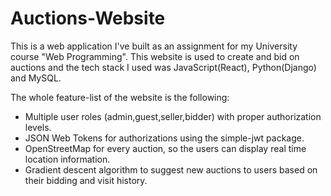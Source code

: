 # Auctions-Website
This is a web application I've built as an assignment for my University course "Web Programming". This website is used to create and bid on auctions and the tech stack I used was JavaScript(React), Python(Django) and MySQL. 

The whole feature-list of the website is the following: 
* Multiple user roles (admin,guest,seller,bidder) with proper authorization levels. 
* JSON Web Tokens for authorizations using the simple-jwt package.
* OpenStreetMap for every auction, so the users can display real time location information.
* Gradient descent algorithm to suggest new auctions to users based on their bidding and visit history. 

